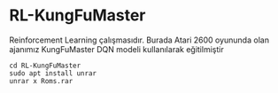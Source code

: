 # RL-KungFuMaster
Reinforcement Learning çalışmasıdır. Burada Atari 2600 oyununda olan ajanımız KungFuMaster DQN modeli kullanılarak eğitilmiştir


```
cd RL-KungFuMaster
sudo apt install unrar
unrar x Roms.rar
```

